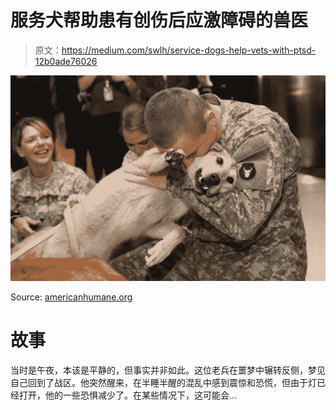# 服务犬帮助患有创伤后应激障碍的兽医

> 原文：<https://medium.com/swlh/service-dogs-help-vets-with-ptsd-12b0ade76026>

![](img/d9e523b9afdf9fbf5412c0b0231cd027.png)

Source: [americanhumane.org](https://www.google.com/url?sa=i&source=images&cd=&cad=rja&uact=8&ved=2ahUKEwiL9e_P_7LgAhUNZN8KHcNuCAAQjB16BAgBEAQ&url=https%3A%2F%2Fwww.americanhumane.org%2Finitiative%2Fmilitary-dog-team-reunifications%2F&psig=AOvVaw2SlYP8tJtagx1nZm4cuufU&ust=1549950827349344)

# 故事

当时是午夜，本该是平静的，但事实并非如此。这位老兵在噩梦中辗转反侧，梦见自己回到了战区。他突然醒来，在半睡半醒的混乱中感到震惊和恐慌，但由于灯已经打开，他的一些恐惧减少了。在某些情况下，这可能会…